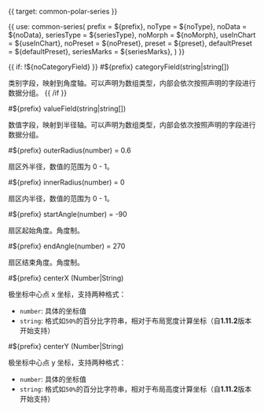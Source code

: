 {{ target: common-polar-series }}

<!-- IPolarSeriesSpec -->

{{ use: common-series(
prefix = ${prefix},
noType = ${noType},
noData = ${noData},
seriesType = ${seriesType},
noMorph = ${noMorph},
useInChart = ${useInChart},
noPreset = ${noPreset},
preset = ${preset},
defaultPreset = ${defaultPreset},
seriesMarks = ${seriesMarks},
) }}

{{ if: !${noCategoryField} }}
#${prefix} categoryField(string|string[])

类别字段，映射到角度轴。可以声明为数组类型，内部会依次按照声明的字段进行数据分组。
{{ /if }}

#${prefix} valueField(string|string[])

数值字段，映射到半径轴。可以声明为数组类型，内部会依次按照声明的字段进行数据分组。

#${prefix} outerRadius(number) = 0.6

扇区外半径，数值的范围为 0 - 1。

#${prefix} innerRadius(number) = 0

扇区内半径，数值的范围为 0 - 1。

#${prefix} startAngle(number) = -90

扇区起始角度。角度制。

#${prefix} endAngle(number) = 270

扇区结束角度。角度制。

#${prefix} centerX (Number|String)

极坐标中心点 x 坐标，支持两种格式：

- `number`: 具体的坐标值
- `string`: 格式如`50%`的百分比字符串，相对于布局宽度计算坐标（自**1.11.2**版本开始支持）

#${prefix} centerY (Number|String)

极坐标中心点 y 坐标，支持两种格式：

- `number`: 具体的坐标值
- `string`: 格式如`50%`的百分比字符串，相对于布局高度计算坐标（自**1.11.2**版本开始支持）
